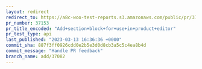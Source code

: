```yaml
---
layout: redirect
redirect_to: https://a8c-woo-test-reports.s3.amazonaws.com/public/pr/37153/api/index.html
pr_number: 37153
pr_title_encoded: "Add+section+block+for+use+in+product+editor"
pr_test_type: api
last_published: "2023-03-13 16:36:36 +0000"
commit_sha: 887f3ff0926cdd0e2b5e3d0d8cb3a5c5c4ea8b4d
commit_message: "Handle PR feedback"
branch_name: add/37082
---
```

